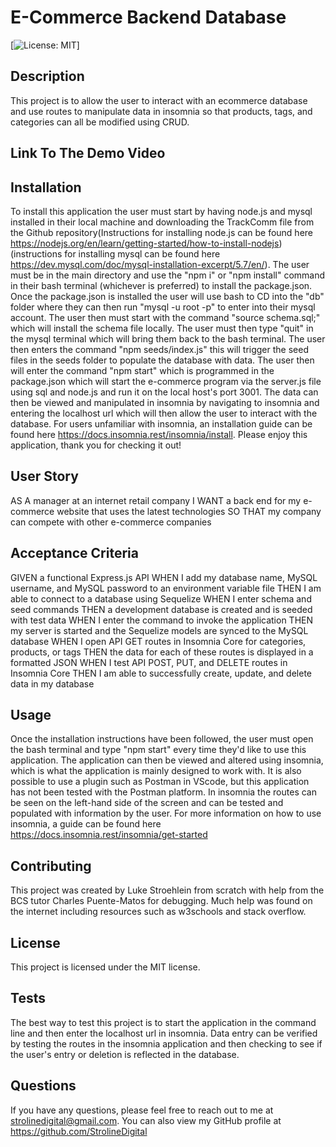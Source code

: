 # E-Commerce Backend Database
  [![License: MIT](https://img.shields.io/badge/License-MIT-yellow.svg)]
  ## Description
  This project is to allow the user to interact with an ecommerce database and use routes to manipulate data in insomnia so that products, tags, and categories can all be modified using CRUD.
  ## Link To The Demo Video
  
  
   ## Installation
  To install this application the user must start by having node.js and mysql installed in their local machine and  downloading the TrackComm file from the Github repository(Instructions for installing node.js can be found here https://nodejs.org/en/learn/getting-started/how-to-install-nodejs) (instructions for installing mysql can be found here https://dev.mysql.com/doc/mysql-installation-excerpt/5.7/en/). The user must be in the main directory and use the "npm i" or "npm install" command in their bash terminal (whichever is preferred) to install the package.json. Once the package.json is installed  the user will use bash to CD into the "db" folder where they can then run "mysql -u root -p" to enter into their mysql account. The user then must start with the command "source schema.sql;" which will install the schema file locally. The user must then type "quit" in the mysql terminal which will bring them back to the bash terminal. The user then enters the command "npm seeds/index.js" this will trigger the seed files in the seeds folder to populate the database with data. The user then will enter the command "npm start" which is programmed in the package.json which will start the e-commerce program via the server.js file using sql and node.js and run it on the local host's port 3001. The data can then be viewed and manipulated in insomnia by navigating to insomnia and entering the localhost url which will then allow the user to interact with the database. For users unfamiliar with insomnia, an installation guide can be found here https://docs.insomnia.rest/insomnia/install. Please enjoy this application, thank you for checking it out!

  ## User Story
  AS A manager at an internet retail company
I WANT a back end for my e-commerce website that uses the latest technologies
SO THAT my company can compete with other e-commerce companies

  ## Acceptance Criteria
  GIVEN a functional Express.js API
WHEN I add my database name, MySQL username, and MySQL password to an environment variable file
THEN I am able to connect to a database using Sequelize
WHEN I enter schema and seed commands
THEN a development database is created and is seeded with test data
WHEN I enter the command to invoke the application
THEN my server is started and the Sequelize models are synced to the MySQL database
WHEN I open API GET routes in Insomnia Core for categories, products, or tags
THEN the data for each of these routes is displayed in a formatted JSON
WHEN I test API POST, PUT, and DELETE routes in Insomnia Core
THEN I am able to successfully create, update, and delete data in my database
  ## Usage
 Once the installation instructions have been followed, the user must open the bash terminal and type "npm start" every time they'd like to use this application. The application can then be viewed and altered using insomnia, which is what the application is mainly designed to work with. It is also possible to use a plugin such as Postman in VScode, but this application has not been tested with the Postman platform. In insomnia the routes can be seen on the left-hand side of the screen and can be tested and populated with information by the user. For more information on how to use insomnia, a guide can be found here https://docs.insomnia.rest/insomnia/get-started

  ## Contributing
  This project was created by Luke Stroehlein from scratch with help from the BCS tutor Charles Puente-Matos for debugging. Much help was found on the internet including resources such as w3schools and stack overflow.
  ## License
  This project is licensed under the MIT license.
  ## Tests
  The best way to test this project is to start the application in the command line and then enter the localhost url in insomnia. Data entry can be verified by testing the routes in the insomnia application and then  checking to see if the user's entry or deletion is reflected in the database.


  ## Questions
  If you have any questions, please feel free to reach out to me at strolinedigital@gmail.com. 
  You can also view my GitHub profile at https://github.com/StrolineDigital



